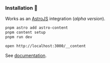 ### Installation 🚀

Works as an [AstroJS](https://docs.astro.build/en/guides/integrations-guide/)
integration (_alpha version_).

```sh
pnpm astro add astro-content
pnpm content setup
pnpm run dev

open http://localhost:3000/__content
```

See [documentation](https://github.com/JulianCataldo/astro-content).
